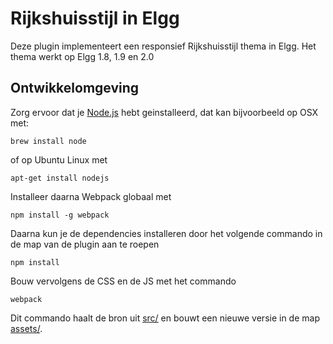 # Rijkshuisstijl in Elgg
Deze plugin implementeert een responsief Rijkshuisstijl thema in Elgg. Het thema werkt op Elgg 1.8, 1.9 en 2.0

## Ontwikkelomgeving
Zorg ervoor dat je [Node.js](https://nodejs.org/en/download/) hebt geinstalleerd, dat kan bijvoorbeeld op OSX met:

    brew install node

of op Ubuntu Linux met

    apt-get install nodejs

Installeer daarna Webpack globaal met

    npm install -g webpack

Daarna kun je de dependencies installeren door het volgende commando in de map van de plugin aan te roepen

    npm install

Bouw vervolgens de CSS en de JS met het commando

    webpack

Dit commando haalt de bron uit [src/](src/) en bouwt een nieuwe versie in de map [assets/](assets/).